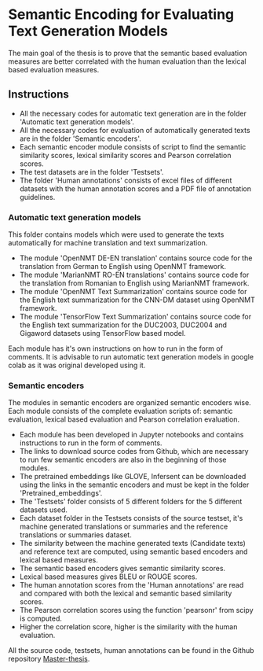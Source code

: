 # Semantic Encoding for Evaluating Text Generation Models
The main goal of the thesis is to prove that the semantic based evaluation measures are better correlated with the human evaluation than the lexical based evaluation measures.

## Instructions

- All the necessary codes for automatic text generation are in the folder 'Automatic text generation models'.
- All the necessary codes for evaluation of automatically generated texts are in the folder 'Semantic encoders'.
- Each semantic encoder module consists of script to find the semantic similarity scores, lexical similarity scores and Pearson correlation scores.
- The test datasets are in the folder 'Testsets'.
- The folder 'Human annotations' consists of excel files of different datasets with the human annotation scores and a PDF file of annotation guidelines.

### Automatic text generation models
This folder contains models which were used to generate the texts automatically for machine translation and text summarization.

- The module 'OpenNMT DE-EN translation' contains source code for the translation from German to English using OpenNMT framework. 
- The module 'MarianNMT RO-EN translations' contains source code for the translation from Romanian to English using MarianNMT framework.
- The module 'OpenNMT Text Summarization' contains source code for the English text summarization for the CNN-DM dataset using OpenNMT framework.
- The module 'TensorFlow Text Summarization' contains source code for the English text summarization for the DUC2003, DUC2004 and Gigaword datasets using TensorFlow based model.

Each module has it's own instructions on how to run in the form of comments. It is advisable to run automatic text generation models in google colab as it was original developed using it.

### Semantic encoders
The modules in semantic encoders are organized semantic encoders wise. Each module consists of the complete evaluation scripts of: semantic evaluation, lexical based evaluation and Pearson correlation evaluation.

- Each module has been developed in Jupyter notebooks and contains instructions to run in the form of comments.
- The links to download source codes from Github, which are necessary to run few semantic encoders are also in the beginning of those modules.
- The pretrained embeddings like GLOVE, Infersent can be downloaded using the links in the semantic encoders and must be kept in the folder 'Pretrained_embeddings'.
- The 'Testsets' folder consists of 5 different folders for the 5 different datasets used.
- Each dataset folder in the Testsets consists of the source testset, it's machine generated translations or summaries and the reference translations or summaries dataset.
- The similarity between the machine generated texts (Candidate texts) and reference text are computed, using semantic based encoders and lexical based measures.
- The semantic based encoders gives semantic similarity scores.
- Lexical based measures gives BLEU or ROUGE scores.
- The human annotation scores from the 'Human annotations' are read and compared with both the lexical and semantic based similarity scores.
- The Pearson correlation scores using the function 'pearsonr' from scipy is computed.
- Higher the correlation score, higher is the similarity with the human evaluation.

All the source code, testsets, human annotations can be found in the Github repository [Master-thesis](https://github.com/sanjita-suresh/Master-Thesis).




